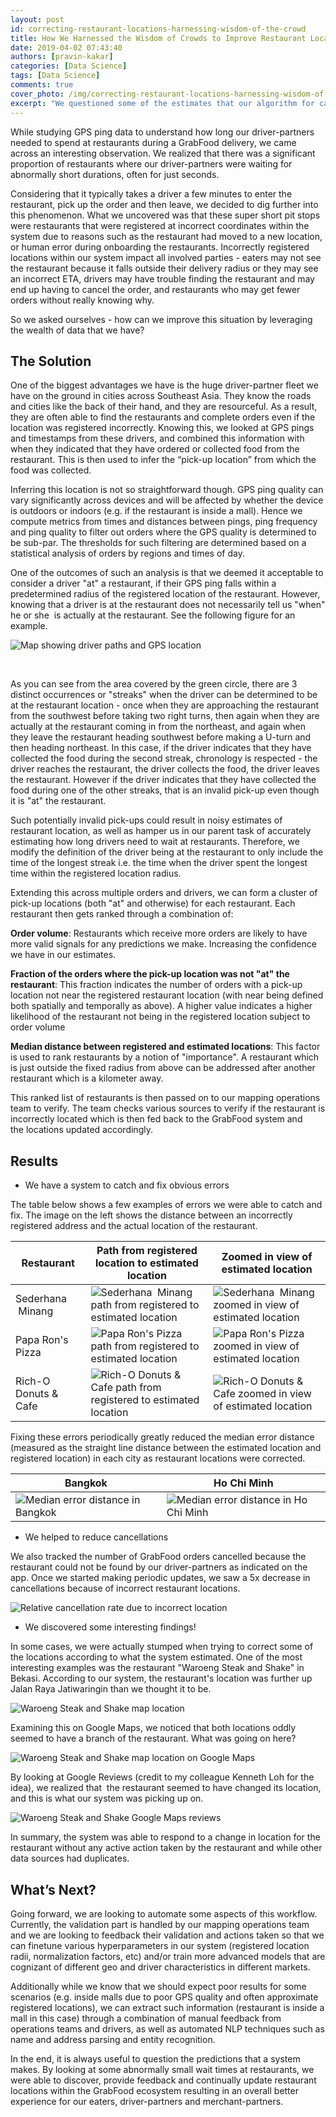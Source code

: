 ```yaml
---
layout: post
id: correcting-restaurant-locations-harnessing-wisdom-of-the-crowd
title: How We Harnessed the Wisdom of Crowds to Improve Restaurant Location Accuracy
date: 2019-04-02 07:43:40
authors: [pravin-kakar]
categories: [Data Science]
tags: [Data Science]
comments: true
cover_photo: /img/correcting-restaurant-locations-harnessing-wisdom-of-the-crowd/cover.jpeg
excerpt: "We questioned some of the estimates that our algorithm for calculating restaurant wait times was making, and found that the \"errors\" were actually useful to discover restaurants whose locations had been incorrectly registered in our system. By combining such error signals across multiple orders, we were able to identify correct restaurant locations and amend them to improve the experience for our customers."
---
```


While studying GPS ping data to understand how long our driver-partners needed to spend at restaurants during a GrabFood delivery, we came across an interesting observation. We realized that there was a significant proportion of restaurants where our driver-partners were waiting for abnormally short durations, often for just seconds.

Considering that it typically takes a driver a few minutes to enter the restaurant, pick up the order and then leave, we decided to dig further into this phenomenon. What we uncovered was that these super short pit stops were restaurants that were registered at incorrect coordinates within the system due to reasons such as the restaurant had moved to a new location, or human error during onboarding the restaurants. Incorrectly registered locations within our system impact all involved parties - eaters may not see the restaurant because it falls outside their delivery radius or they may see an incorrect ETA, drivers may have trouble finding the restaurant and may end up having to cancel the order, and restaurants who may get fewer orders without really knowing why. 

So we asked ourselves - how can we improve this situation by leveraging the wealth of data that we have? 

The Solution
------------

One of the biggest advantages we have is the huge driver-partner fleet we have on the ground in cities across Southeast Asia. They know the roads and cities like the back of their hand, and they are resourceful. As a result, they are often able to find the restaurants and complete orders even if the location was registered incorrectly. Knowing this, we looked at GPS pings and timestamps from these drivers, and combined this information with when they indicated that they have ordered or collected food from the restaurant. This is then used to infer the “pick-up location” from which the food was collected. 

Inferring this location is not so straightforward though. GPS ping quality can vary significantly across devices and will be affected by whether the device is outdoors or indoors (e.g. if the restaurant is inside a mall). Hence we compute metrics from times and distances between pings, ping frequency and ping quality to filter out orders where the GPS quality is determined to be sub-par. The thresholds for such filtering are determined based on a statistical analysis of orders by regions and times of day. 

One of the outcomes of such an analysis is that we deemed it acceptable to consider a driver "at" a restaurant, if their GPS ping falls within a predetermined radius of the registered location of the restaurant. However, knowing that a driver is at the restaurant does not necessarily tell us "when" he or she  is actually at the restaurant. See the following figure for an example. 

<div class="post-image-section">
  <img alt="Map showing driver paths and GPS location" src="/img/correcting-restaurant-locations-harnessing-wisdom-of-the-crowd/image1.png">
</div>

<p>&nbsp;</p>

As you can see from the area covered by the green circle, there are 3 distinct occurrences or "streaks" when the driver can be determined to be at the restaurant location - once when they are approaching the restaurant from the southwest before taking two right turns, then again when they are actually at the restaurant coming in from the northeast, and again when they leave the restaurant heading southwest before making a U-turn and then heading northeast. In this case, if the driver indicates that they have collected the food during the second streak, chronology is respected - the driver reaches the restaurant, the driver collects the food, the driver leaves the restaurant. However if the driver indicates that they have collected the food during one of the other streaks, that is an invalid pick-up even though it is "at" the restaurant.

Such potentially invalid pick-ups could result in noisy estimates of restaurant location, as well as hamper us in our parent task of accurately estimating how long drivers need to wait at restaurants. Therefore, we modify the definition of the driver being at the restaurant to only include the time of the longest streak i.e. the time when the driver spent the longest time within the registered location radius. 

Extending this across multiple orders and drivers, we can form a cluster of pick-up locations (both "at" and otherwise) for each restaurant. Each restaurant then gets ranked through a combination of:


**Order volume**: Restaurants which receive more orders are likely to have more valid signals for any predictions we make. Increasing the confidence we have in our estimates.

**Fraction of the orders where the pick-up location was not "at" the restaurant**: This fraction indicates the number of orders with a pick-up location not near the registered restaurant location (with near being defined both spatially and temporally as above). A higher value indicates a higher likelihood of the restaurant not being in the registered location subject to order volume

**Median distance between registered and estimated locations**: This factor is used to rank restaurants by a notion of "importance". A restaurant which is just outside the fixed radius from above can be addressed after another restaurant which is a kilometer away. 

This ranked list of restaurants is then passed on to our mapping operations team to verify. The team checks various sources to verify if the restaurant is incorrectly located which is then fed back to the GrabFood system and the locations updated accordingly.

Results
-------

*   We have a system to catch and fix obvious errors

The table below shows a few examples of errors we were able to catch and fix. The image on the left shows the distance between an incorrectly registered address and the actual location of the restaurant.

<table class="table">
  <thead>
    <tr>
      <th>Restaurant</th>
      <th>Path from registered location to estimated location</th>
      <th>Zoomed in view of estimated location</th>
    </tr>
  </thead>
  <tbody>
    <tr>
      <td>Sederhana  Minang</td>
      <td><img alt="Sederhana  Minang path from registered to estimated location" src="/img/correcting-restaurant-locations-harnessing-wisdom-of-the-crowd/image3.png"></td>
      <td><img alt="Sederhana  Minang zoomed in view of estimated location" src="/img/correcting-restaurant-locations-harnessing-wisdom-of-the-crowd/image2.png"></td>
    </tr>
    <tr>
      <td>Papa Ron's Pizza</td>
      <td><img alt="Papa Ron's Pizza path from registered to estimated location" src="/img/correcting-restaurant-locations-harnessing-wisdom-of-the-crowd/image6.png"></td>
      <td><img alt="Papa Ron's Pizza zoomed in view of estimated location" src="/img/correcting-restaurant-locations-harnessing-wisdom-of-the-crowd/image4.png"></td>
    </tr>
    <tr>
      <td>Rich-O Donuts & Cafe</td>
      <td><img alt="Rich-O Donuts & Cafe path from registered to estimated location" src="/img/correcting-restaurant-locations-harnessing-wisdom-of-the-crowd/image9.png"></td>
      <td><img alt="Rich-O Donuts & Cafe zoomed in view of estimated location" src="/img/correcting-restaurant-locations-harnessing-wisdom-of-the-crowd/image7.png"></td>
    </tr>
  </tbody>
</table>

Fixing these errors periodically greatly reduced the median error distance (measured as the straight line distance between the estimated location and registered location) in each city as restaurant locations were corrected.

<table class="table">
  <thead>
    <tr>
      <th>Bangkok</th>
      <th>Ho Chi Minh</th>
    </tr>
  </thead>
  <tbody>
    <tr>
      <td><img alt="Median error distance in Bangkok" src="/img/correcting-restaurant-locations-harnessing-wisdom-of-the-crowd/image13.png"></td>
      <td><img alt="Median error distance in Ho Chi Minh" src="/img/correcting-restaurant-locations-harnessing-wisdom-of-the-crowd/image5.png"></td>
    </tr>
  </tbody>
</table>

*   We helped to reduce cancellations

We also tracked the number of GrabFood orders cancelled because the restaurant could not be found by our driver-partners as indicated on the app. Once we started making periodic updates, we saw a 5x decrease in cancellations because of incorrect restaurant locations. 

<div class="post-image-section">
  <img alt="Relative cancellation rate due to incorrect location" src="/img/correcting-restaurant-locations-harnessing-wisdom-of-the-crowd/image8.png">
</div>

*   We discovered some interesting findings!

In some cases, we were actually stumped when trying to correct some of the locations according to what the system estimated. One of the most interesting examples was the restaurant "Waroeng Steak and Shake" in Bekasi. According to our system, the restaurant's location was further up Jalan Raya Jatiwaringin than we thought it to be. 

<div class="post-image-section">
  <img alt="Waroeng Steak and Shake map location" src="/img/correcting-restaurant-locations-harnessing-wisdom-of-the-crowd/image10.png">
</div>

Examining this on Google Maps, we noticed that both locations oddly seemed to have a branch of the restaurant. What was going on here? 

<div class="post-image-section">
  <img alt="Waroeng Steak and Shake map location on Google Maps" src="/img/correcting-restaurant-locations-harnessing-wisdom-of-the-crowd/image11.png">
</div>

By looking at Google Reviews (credit to my colleague Kenneth Loh for the idea), we realized that  the restaurant seemed to have changed its location, and this is what our system was picking up on. 

<div class="post-image-section">
  <img alt="Waroeng Steak and Shake Google Maps reviews" src="/img/correcting-restaurant-locations-harnessing-wisdom-of-the-crowd/image12.png">
</div>

In summary, the system was able to respond to a change in location for the restaurant without any active action taken by the restaurant and while other data sources had duplicates. 

What’s Next?
------------

Going forward, we are looking to automate some aspects of this workflow. Currently, the validation part is handled by our mapping operations team and we are looking to feedback their validation and actions taken so that we can finetune various hyperparameters in our system (registered location radii, normalization factors, etc) and/or train more advanced models that are cognizant of different geo and driver characteristics in different markets.

Additionally while we know that we should expect poor results for some scenarios (e.g. inside malls due to poor GPS quality and often approximate registered locations), we can extract such information (restaurant is inside a mall in this case) through a combination of manual feedback from operations teams and drivers, as well as automated NLP techniques such as name and address parsing and entity recognition. 

In the end, it is always useful to question the predictions that a system makes. By looking at some abnormally small wait times at restaurants, we were able to discover, provide feedback and continually update restaurant locations within the GrabFood ecosystem resulting in an overall better experience for our eaters, driver-partners and merchant-partners.
